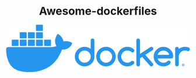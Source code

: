 <h1 style="text-align:center; font-size:30px; font-weight:Bold;"> Awesome-dockerfiles </h1>

<img src='Media/docker.png'>
